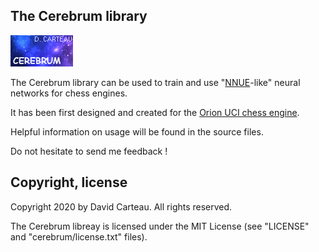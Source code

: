 ## The Cerebrum library

![Logo](/cerebrum/logo.png)

The Cerebrum library can be used to train and use "[NNUE](https://www.chessprogramming.org/NNUE)-like" neural networks for chess engines.

It has been first designed and created for the [Orion UCI chess engine](https://orionchess.pagesperso-orange.fr/).

Helpful information on usage will be found in the source files.

Do not hesitate to send me feedback !

## Copyright, license

Copyright 2020 by David Carteau. All rights reserved.

The Cerebrum libreay is licensed under the MIT License (see "LICENSE" and "cerebrum/license.txt" files).

